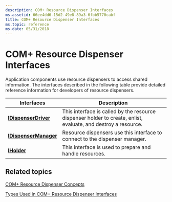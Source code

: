 ```yaml
---
description: COM+ Resource Dispenser Interfaces
ms.assetid: 66ee4dd6-15d2-49e8-89a3-6fbb5770cabf
title: COM+ Resource Dispenser Interfaces
ms.topic: reference
ms.date: 05/31/2018
---
```


# COM+ Resource Dispenser Interfaces

Application components use resource dispensers to access shared information. The interfaces described in the following table provide detailed reference information for developers of resource dispensers.



| Interfaces                                                | Description                                                                                                               |
|-----------------------------------------------------------|---------------------------------------------------------------------------------------------------------------------------|
| [**IDispenserDriver**](/windows/desktop/api/ComSvcs/nn-comsvcs-idispenserdriver)<br/>   | This interface is called by the resource dispenser holder to create, enlist, evaluate, and destroy a resource.<br/> |
| [**IDispenserManager**](/windows/desktop/api/ComSvcs/nn-comsvcs-idispensermanager)<br/> | Resource dispensers use this interface to connect to the dispenser manager.<br/>                                    |
| [**IHolder**](/windows/desktop/api/ComSvcs/nn-comsvcs-iholder)<br/>                     | This interface is used to prepare and handle resources.<br/>                                                        |



 

## Related topics

<dl> <dt>

[COM+ Resource Dispenser Concepts](com--resource-dispenser-concepts.md)
</dt> <dt>

[Types Used in COM+ Resource Dispenser Interfaces](types-used-in-com--resource-dispenser-interfaces.md)
</dt> </dl>

 

 




